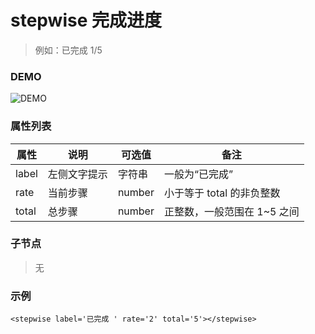 # stepwise 完成进度
> 例如：已完成 1/5 

### DEMO
![DEMO](https://ohc0dpsgs.qnssl.com/image/service/serviceBanner.jpg)

### 属性列表

属性 | 说明 | 可选值 | 备注 
--- | --- | --- | ---
label | 左侧文字提示 | 字符串 | 一般为“已完成”
rate | 当前步骤 | number | 小于等于 total 的非负整数
total | 总步骤 | number | 正整数，一般范围在 1~5 之间


### 子节点
> 无

### 示例
```
<stepwise label='已完成 ' rate='2' total='5'></stepwise>

```

### &nbsp;